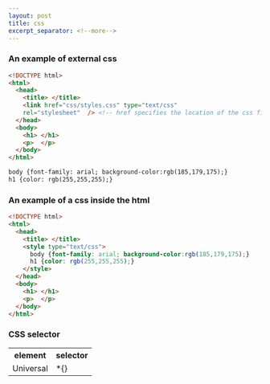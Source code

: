 ```yaml
---
layout: post
title: css
excerpt_separator: <!--more-->
---
```

### An example of external css
```html
<!DOCTYPE html>
<html>
  <head>
    <title> </title>
    <link href="css/styles.css" type="text/css"
    rel="stylesheet"  /> <!-- href specifies the location of the css file, rel specifies the relationship of the linked file and the html file. -->
  </head>
  <body>
    <h1> </h1>
    <p>  </p>
  </body>
</html>

body {font-family: arial; background-color:rgb(185,179,175);}
h1 {color: rgb(255,255,255);}
```
### An example of a css inside the html
``` html
<!DOCTYPE html>
<html>
  <head>
    <title> </title>
    <style type="text/css">
      body {font-family: arial; background-color:rgb(185,179,175);}
      h1 {color: rgb(255,255,255);}
    </style>
  </head>
  <body>
    <h1> </h1>
    <p>  </p>
  </body>
</html>
```
### CSS selector
<table>
  <tr>
    <th> <bold>element</bold> </th>
    <th> <bold>selector</bold> </th>
  </tr>
  <tr>
    <td> Universal</td>
    <td> *{} </td>
  </tr>
